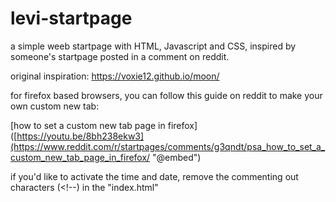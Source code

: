 # levi-startpage
a simple weeb startpage with HTML, Javascript and CSS, inspired by someone's startpage posted in a comment on reddit. 

original inspiration: https://voxie12.github.io/moon/

for firefox based browsers, you can follow this guide on reddit to make your own custom new tab: 

[how to set a custom new tab page in firefox]([https://youtu.be/8bh238ekw3](https://www.reddit.com/r/startpages/comments/g3qndt/psa_how_to_set_a_custom_new_tab_page_in_firefox/ "@embed")

 

if you'd like to activate the time and date, remove the commenting out characters (<!--) in the "index.html" 
